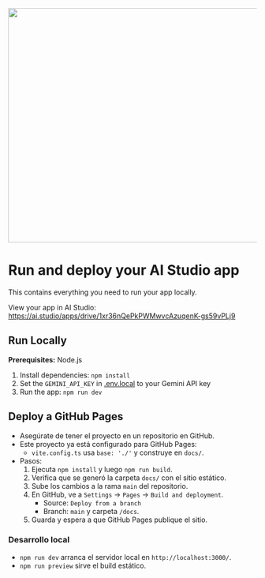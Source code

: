 <div align="center">
<img width="1200" height="475" alt="GHBanner" src="https://github.com/user-attachments/assets/0aa67016-6eaf-458a-adb2-6e31a0763ed6" />
</div>

# Run and deploy your AI Studio app

This contains everything you need to run your app locally.

View your app in AI Studio: https://ai.studio/apps/drive/1xr36nQePkPWMwvcAzuqenK-gs59vPLj9

## Run Locally

**Prerequisites:**  Node.js


1. Install dependencies:
   `npm install`
2. Set the `GEMINI_API_KEY` in [.env.local](.env.local) to your Gemini API key
3. Run the app:
   `npm run dev`

## Deploy a GitHub Pages

- Asegúrate de tener el proyecto en un repositorio en GitHub.
- Este proyecto ya está configurado para GitHub Pages:
  - `vite.config.ts` usa `base: './'` y construye en `docs/`.
- Pasos:
  1. Ejecuta `npm install` y luego `npm run build`.
  2. Verifica que se generó la carpeta `docs/` con el sitio estático.
  3. Sube los cambios a la rama `main` del repositorio.
  4. En GitHub, ve a `Settings` → `Pages` → `Build and deployment`.
     - Source: `Deploy from a branch`
     - Branch: `main` y carpeta `/docs`.
  5. Guarda y espera a que GitHub Pages publique el sitio.

### Desarrollo local
- `npm run dev` arranca el servidor local en `http://localhost:3000/`.
- `npm run preview` sirve el build estático.
